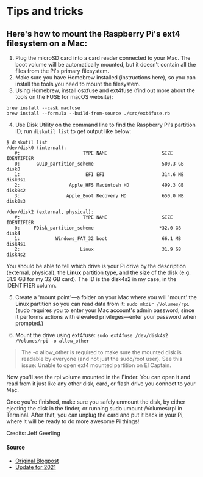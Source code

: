 # Tips and tricks

## Here's how to mount the Raspberry Pi's ext4 filesystem on a Mac:

1. Plug the microSD card into a card reader connected to your Mac. The boot volume will be automatically mounted, but it doesn't contain all the files from the Pi's primary filesystem.
2. Make sure you have Homebrew installed (instructions here), so you can install the tools you need to mount the filesystem.
3. Using Homebrew, install osxfuse and ext4fuse (find out more about the tools on the FUSE for macOS website):
```
brew install --cask macfuse
brew install --formula --build-from-source ./src/ext4fuse.rb
```
4. Use Disk Utility on the command line to find the Raspberry Pi's partition ID; run `diskutil list` to get output like below:
```
$ diskutil list
/dev/disk0 (internal):
   #:                       TYPE NAME                    SIZE       IDENTIFIER
   0:      GUID_partition_scheme                         500.3 GB   disk0
   1:                        EFI EFI                     314.6 MB   disk0s1
   2:                  Apple_HFS Macintosh HD            499.3 GB   disk0s2
   3:                 Apple_Boot Recovery HD             650.0 MB   disk0s3

/dev/disk2 (external, physical):
   #:                       TYPE NAME                    SIZE       IDENTIFIER
   0:     FDisk_partition_scheme                        *32.0 GB    disk4
   1:             Windows_FAT_32 boot                    66.1 MB    disk4s1
   2:                      Linux                         31.9 GB    disk4s2
```
You should be able to tell which drive is your Pi drive by the description (external, physical), the **Linux** partition type, and the size of the disk (e.g. 31.9 GB for my 32 GB card). The ID is the disk4s2 in my case, in the IDENTIFIER column.

5. Create a 'mount point'—a folder on your Mac where you will 'mount' the Linux partition so you can read data from it: `sudo mkdir /Volumes/rpi` (sudo requires you to enter your Mac account's admin password, since it performs actions with elevated privileges—enter your password when prompted.)

6. Mount the drive using ext4fuse: `sudo ext4fuse /dev/disk4s2 /Volumes/rpi -o allow_other`
> The -o allow_other is required to make sure the mounted disk is readable by everyone (and not just the sudo/root user). See this issue: Unable to open ext4 mounted partition on El Captain.

Now you'll see the rpi volume mounted in the Finder. You can open it and read from it just like any other disk, card, or flash drive you connect to your Mac.

Once you're finished, make sure you safely unmount the disk, by either ejecting the disk in the finder, or running sudo umount /Volumes/rpi in Terminal. After that, you can unplug the card and put it back in your Pi, where it will be ready to do more awesome Pi things!

Credits: Jeff Geerling

#### Source
- [Original Blogpost](https://www.jeffgeerling.com/blog/2017/mount-raspberry-pi-sd-card-on-mac-read-only-osxfuse-and-ext4fuse)
- [Update for 2021](https://github.com/gerard/ext4fuse/issues/66)

